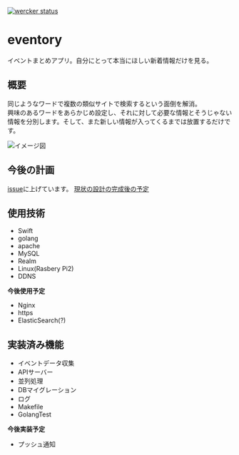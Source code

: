 [![wercker status](https://app.wercker.com/status/60547319ed47a9ef330a10bef25bc863/s/master "wercker status")](https://app.wercker.com/project/byKey/60547319ed47a9ef330a10bef25bc863)
# eventory

イベントまとめアプリ。自分にとって本当にほしい新着情報だけを見る。

## 概要
同じようなワードで複数の類似サイトで検索するという面倒を解消。  
興味のあるワードをあらかじめ設定し、それに対して必要な情報とそうじゃない情報を分別します。そして、また新しい情報が入ってくるまでは放置するだけです。  

![イメージ図](https://github.com/tikasan/eventory/blob/master/doc/eventory_plan.png?raw=true)

## 今後の計画
[issue]("https://github.com/tikasan/eventory/issues")に上げています。  
[現状の設計の完成後の予定](https://github.com/tikasan/eventory/issues/52)

## 使用技術

- Swift
- golang
- apache
- MySQL
- Realm
- Linux(Rasbery Pi2)
- DDNS

**今後使用予定**

- Nginx
- https
- ElasticSearch(?)

## 実装済み機能

- イベントデータ収集
- APIサーバー
- 並列処理
- DBマイグレーション
- ログ
- Makefile
- GolangTest

**今後実装予定**

- プッシュ通知
